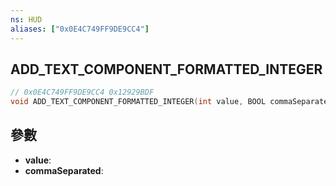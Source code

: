 ```yaml
---
ns: HUD
aliases: ["0x0E4C749FF9DE9CC4"]
---
```

## ADD_TEXT_COMPONENT_FORMATTED_INTEGER

```c
// 0x0E4C749FF9DE9CC4 0x12929BDF
void ADD_TEXT_COMPONENT_FORMATTED_INTEGER(int value, BOOL commaSeparated);
```


## 參數
* **value**: 
* **commaSeparated**: 

